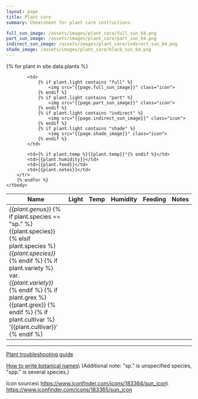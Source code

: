 ```yaml
---
layout: page
title: Plant care
summary: Cheatsheet for plant care instructions.

full_sun_image: /assets/images/plant_care/full_sun_64.png
part_sun_image: /assets/images/plant_care/part_sun_64.png
indirect_sun_image: /assets/images/plant_care/indirect_sun_64.png
shade_image: /assets/images/plant_care/black_sun_64.png
---
```


<link rel="stylesheet" type="text/css" href="https://cdn.datatables.net/v/dt/dt-1.10.20/datatables.min.css"/>
 
<script src="https://code.jquery.com/jquery-3.4.1.min.js" integrity="sha256-CSXorXvZcTkaix6Yvo6HppcZGetbYMGWSFlBw8HfCJo=" crossorigin="anonymous"></script>
<script type="text/javascript" src="https://cdn.datatables.net/v/dt/dt-1.10.20/datatables.min.js"></script>
<script>$(document).ready(function() {
    $('#plants').DataTable({
        "paging": false
    });
} );</script>

<table id="plants" class="display">
    <thead>
        <tr>
            <th>Name</th>
            <th>Light</th>
            <th>Temp</th>
            <th>Humidity</th>
            <th>Feeding</th>
            <th>Notes</th>
        </tr>
    </thead>
    <tbody>
        {% for plant in site.data.plants %}
        <tr>
            <td>
                <i>{{plant.genus}}</i>
                {% if plant.species == "sp." %}
                    {{plant.species}}
                {% elsif plant.species %}
                    <i>{{plant.species}}</i>
                {% endif %}
                {% if plant.variety %}
                    var. <i>{{plant.variety}}</i>
                {% endif %}
                {% if plant.grex %}
                    {{plant.grex}}
                {% endif %}
                {% if plant.cultivar %}
                    '{{plant.cultivar}}'
                {% endif %}
            </td>

            <td>
                {% if plant.light contains "full" %}
                    <img src="{{page.full_sun_image}}" class="icon">
                {% endif %}
                {% if plant.light contains "part" %}
                    <img src="{{page.part_sun_image}}" class="icon">
                {% endif %}
                {% if plant.light contains "indirect" %}
                    <img src="{{page.indirect_sun_image}}" class="icon">
                {% endif %}
                {% if plant.light contains "shade" %}
                    <img src="{{page.shade_image}}" class="icon">
                {% endif %}
            </td>

            <td>{% if plant.temp %}{{plant.temp}}°{% endif %}</td>
            <td>{{plant.humidity}}</td>
            <td>{{plant.feed}}</td>
            <td>{{plant.notes}}</td>
        </tr>
        {% endfor %}
    </tbody>
</table>

***

[Plant troubleshooting guide](http://greenhouse.kenyon.edu/troubleshooting.htm)

[How to write botanical names](http://libanswers.nybg.org/faq/223266)\\
(Additional note: "sp." is unspecified species, "spp." is several species.)

Icon sources\\
<https://www.iconfinder.com/icons/183364/sun_icon>\\
<https://www.iconfinder.com/icons/183365/sun_icon>
